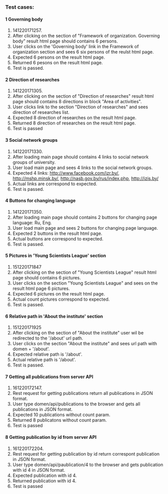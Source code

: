 ### Test cases:

#### 1 Governing body

1. 141220171257.
2. After clicking on the section of "Framework of organization. Governing body" result html page should contains 6 persons.
3. User clicks on the 'Governing body' link in the Framework of organization section and sees 6 six persons of the reulst html page.
4. Expected 6 persons on the result html page.
5. Returned 6 pesons on the result html page.
6. Test is passed.

#### 2 Direction of researches

1. 141220171305.
2. After clicking on the section of "Direction of researches" result html page should contains 8 directions in block "Area of activities".
3. User clicks link to the section "Direction of researches" and sees direction of researches list.
4. Expected 8 direction of researches on the result html page.
5. Returned 8 direction of researches on the result html page.
6. Test is passed

#### 3 Social network groups

1. 141220171330.
2. After loading main page should contains 4 links to social network groups of university.
3. User load main page and sees 4 links to the social network groups.
4. Expected 4 links: http://www.facebook.com/izr.by/, http://mshp.minsk.by/, http://nasb.gov.by/rus/index.php, http://izis.by/
5. Actual links are correspond to expected.
6. Test is passed.

#### 4 Buttons for changing language

1. 141220171350.
2. After loading main page should contains 2 buttons for changing page language: Ru, Eng.
3. User load main page and sees 2 buttons for changing page language.
4. Expected 2 buttons in the result html page.
5. Actual buttons are correspond to expected.
6. Test is passed.

#### 5 Pictures in 'Young Scientists League' section

1. 151220171847
2. After clicking on the section of "Young Scientists League" result html page should contains 6 pictures.
3. User clicks on the section "Young Scientists League" and sees on the result html page 6 pictures.
4. Expected 6 pictures on the result html page.
5. Actual count pictures correspond to expected.
6. Test is passed.

#### 6 Relative path in 'About the institute' section

1. 151220171925
2. After clicking on the section of "About the institute" user wil be redirected to the '/about' url path.
3. User clicks on the section "About the institute" and sees url path with domen + '/about'.
4. Expected relative path is '/about'.
5. Actual relative path is '/about'.
6. Test is passed.

#### 7 Getting all publications from server API

1. 161220172147.
2. Rest request for getting publications return all publications in JSON format.
3. User type domen/api/publications to the browser and gets all publications in JSON format.
4. Expected 10 publications without count param.
5. Returned 8 publicatons without count param.
6. Test is passed

#### 8 Getting publication by id from server API

1. 161220172204.
2. Rest request for getting publication by id return correspont publication in JSON format.
3. User type domen/api/paublication/4 to the browser and gets publication with id 4 in JSON format.
4. Expected publication with id 4.
5. Returned publication with id 4.
6. Test is passed
